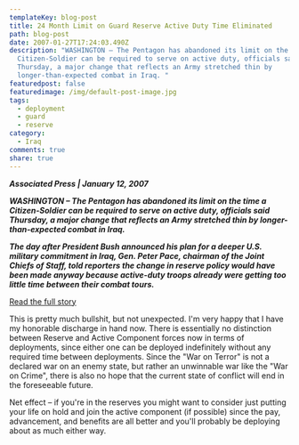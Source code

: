 ```yaml
---
templateKey: blog-post
title: 24 Month Limit on Guard Reserve Active Duty Time Eliminated
path: blog-post
date: 2007-01-27T17:24:03.490Z
description: "WASHINGTON – The Pentagon has abandoned its limit on the time a
  Citizen-Soldier can be required to serve on active duty, officials said
  Thursday, a major change that reflects an Army stretched thin by
  longer-than-expected combat in Iraq. "
featuredpost: false
featuredimage: /img/default-post-image.jpg
tags:
  - deployment
  - guard
  - reserve
category:
  - Iraq
comments: true
share: true
---
```

<!--StartFragment-->

***Associated Press | January 12, 2007***

***WASHINGTON – The Pentagon has abandoned its limit on the time a Citizen-Soldier can be required to serve on active duty, officials said Thursday, a major change that reflects an Army stretched thin by longer-than-expected combat in Iraq.***

***The day after President Bush announced his plan for a deeper U.S. military commitment in Iraq, Gen. Peter Pace, chairman of the Joint Chiefs of Staff, told reporters the change in reserve policy would have been made anyway because active-duty troops already were getting too little time between their combat tours.***

[Read the full story](https://www.military.com/NewsContent/0,13319,122088,00.html?ESRC=marine.nl)

This is pretty much bullshit, but not unexpected. I'm very happy that I have my honorable discharge in hand now. There is essentially no distinction between Reserve and Active Component forces now in terms of deployments, since either one can be deployed indefinitely without any required time between deployments. Since the "War on Terror" is not a declared war on an enemy state, but rather an unwinnable war like the "War on Crime", there is also no hope that the current state of conflict will end in the foreseeable future.

Net effect – if you're in the reserves you might want to consider just putting your life on hold and join the active component (if possible) since the pay, advancement, and benefits are all better and you'll probably be deploying about as much either way.

<!--EndFragment-->